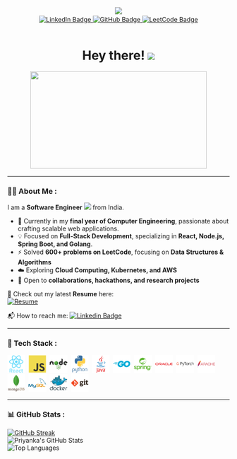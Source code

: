 <div id="header" align="center">
  <img src="https://media.giphy.com/media/M9gbBd9nbDrOTu1Mqx/giphy.gif" width="100"/>
   <div id="badges">
    <a href="https://www.linkedin.com/in/priyankakadam03/">
      <img src="https://img.shields.io/badge/LinkedIn-blue?style=for-the-badge&logo=linkedin&logoColor=white" alt="LinkedIn Badge"/>
    </a>
    <a href="https://github.com/priyankak3">
      <img src="https://img.shields.io/badge/GitHub-black?style=for-the-badge&logo=github&logoColor=white" alt="GitHub Badge"/>
    </a>
    <a href="https://leetcode.com/priyankask/">
      <img src="https://img.shields.io/badge/LeetCode-orange?style=for-the-badge&logo=leetcode&logoColor=white" alt="LeetCode Badge"/>
    </a>
  </div>
  <img src="https://komarev.com/ghpvc/?username=priyankak3&style=flat-square&color=blue" alt=""/>
  <h1 display="flex">
    <div>
    Hey there!
    <img src="https://media.giphy.com/media/hvRJCLFzcasrR4ia7z/giphy.gif" width="30px"/>
  </h1>
  <div align="center">
    <img src="https://media.giphy.com/media/dWesBcTLavkZuG35MI/giphy.gif" width="400" height="220"/>
  </div>
</div>

---

### 👩‍💻 About Me :
I am a **Software Engineer** <img src="https://media.giphy.com/media/WUlplcMpOCEmTGBtBW/giphy.gif" width="30"> from India.  
- 🔭 Currently in my **final year of Computer Engineering**, passionate about crafting scalable web applications.  
- 💡 Focused on **Full-Stack Development**, specializing in **React, Node.js, Spring Boot, and Golang**.   
- ⚡ Solved **600+ problems on LeetCode**, focusing on **Data Structures & Algorithms**
- ☁️ Exploring **Cloud Computing, Kubernetes, and AWS**  
- 🎯 Open to **collaborations, hackathons, and research projects**  

🚀 Check out my latest **Resume** here:  
[![Resume](https://img.shields.io/badge/View%20Resume-Download-orange?style=for-the-badge&logo=adobeacrobatreader&logoColor=white)](https://drive.google.com/file/d/1fz3p3gPhAa2gg0L_0Q_Soj10I0sQkwlK/view?usp=sharing)

📬 How to reach me: [![Linkedin Badge](https://img.shields.io/badge/-Priyanka-blue?style=flat&logo=Linkedin&logoColor=white)](https://www.linkedin.com/in/priyankakadam03/)

---

### 🔨 Tech Stack :
<div>
  <img src="https://github.com/devicons/devicon/blob/master/icons/react/react-original-wordmark.svg" title="React" alt="React" width="40" height="40"/>&nbsp;
  <img src="https://github.com/devicons/devicon/blob/master/icons/javascript/javascript-original.svg" title="JavaScript" alt="JavaScript" width="40" height="40"/>&nbsp;
  <img src="https://github.com/devicons/devicon/blob/master/icons/nodejs/nodejs-original-wordmark.svg" title="NodeJS" alt="NodeJS" width="40" height="40"/>&nbsp;
  <img src="https://github.com/devicons/devicon/blob/master/icons/python/python-original-wordmark.svg" title="Python" alt="Python" width="40" height="40"/>&nbsp;
  <img src="https://github.com/devicons/devicon/blob/master/icons/java/java-original-wordmark.svg" title="Java" alt="Java" width="40" height="40"/>&nbsp;
  <img src="https://github.com/devicons/devicon/blob/master/icons/go/go-original-wordmark.svg" title="Golang" alt="Golang" width="40" height="40"/>&nbsp;
  <img src="https://github.com/devicons/devicon/blob/master/icons/spring/spring-original-wordmark.svg" title="Spring Boot" alt="Spring Boot" width="40" height="40"/>&nbsp;
  <img src="https://github.com/devicons/devicon/blob/master/icons/oracle/oracle-original.svg" title="Oracle DB" alt="Oracle DB" width="40" height="40"/>&nbsp;
  <img src="https://github.com/devicons/devicon/blob/master/icons/pytorch/pytorch-original-wordmark.svg" title="PyTorch" alt="PyTorch" width="40" height="40"/>&nbsp;
  <img src="https://github.com/devicons/devicon/blob/master/icons/apache/apache-original-wordmark.svg" title="Hadoop" alt="Hadoop" width="40" height="40"/>&nbsp;
  <img src="https://github.com/devicons/devicon/blob/master/icons/mongodb/mongodb-original-wordmark.svg" title="MongoDB" alt="MongoDB" width="40" height="40"/>&nbsp;
  <img src="https://github.com/devicons/devicon/blob/master/icons/mysql/mysql-original-wordmark.svg" title="MySQL" alt="MySQL" width="40" height="40"/>&nbsp;
  <img src="https://github.com/devicons/devicon/blob/master/icons/docker/docker-original-wordmark.svg" title="Docker" alt="Docker" width="40" height="40"/>&nbsp;
  <img src="https://github.com/devicons/devicon/blob/master/icons/git/git-original-wordmark.svg" title="Git" alt="Git" width="40" height="40"/>
</div>

---

### 📊 GitHub Stats :
[![GitHub Streak](http://github-readme-streak-stats.herokuapp.com?user=priyankak3&theme=dark&background=000000)](https://git.io/streak-stats)  
![Priyanka's GitHub Stats](https://github-readme-stats.vercel.app/api?username=priyankak3&show_icons=true&theme=radical)  
![Top Languages](https://github-readme-stats.vercel.app/api/top-langs/?username=priyankak3&layout=compact&theme=radical)  

